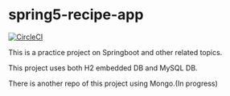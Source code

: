 # spring5-recipe-app
[![CircleCI](https://circleci.com/gh/ZhiyuanYao93/spinrg5-recipe-app/tree/master.svg?style=svg)](https://circleci.com/gh/ZhiyuanYao93/spinrg5-recipe-app/tree/master)

This is a practice project on Springboot and other related topics.

This project uses both H2 embedded DB and MySQL DB.

There is another repo of this project using Mongo.(In progress)
